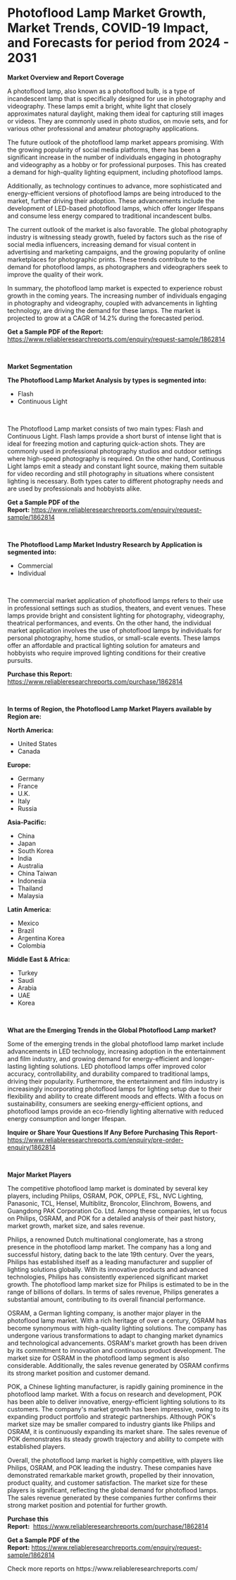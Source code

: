 <p><h1>Photoflood Lamp Market Growth, Market Trends, COVID-19 Impact, and Forecasts for period from 2024 - 2031</h1></p><p><strong>Market Overview and Report Coverage</strong></p>
<p><p>A photoflood lamp, also known as a photoflood bulb, is a type of incandescent lamp that is specifically designed for use in photography and videography. These lamps emit a bright, white light that closely approximates natural daylight, making them ideal for capturing still images or videos. They are commonly used in photo studios, on movie sets, and for various other professional and amateur photography applications.</p><p>The future outlook of the photoflood lamp market appears promising. With the growing popularity of social media platforms, there has been a significant increase in the number of individuals engaging in photography and videography as a hobby or for professional purposes. This has created a demand for high-quality lighting equipment, including photoflood lamps.</p><p>Additionally, as technology continues to advance, more sophisticated and energy-efficient versions of photoflood lamps are being introduced to the market, further driving their adoption. These advancements include the development of LED-based photoflood lamps, which offer longer lifespans and consume less energy compared to traditional incandescent bulbs.</p><p>The current outlook of the market is also favorable. The global photography industry is witnessing steady growth, fueled by factors such as the rise of social media influencers, increasing demand for visual content in advertising and marketing campaigns, and the growing popularity of online marketplaces for photographic prints. These trends contribute to the demand for photoflood lamps, as photographers and videographers seek to improve the quality of their work.</p><p>In summary, the photoflood lamp market is expected to experience robust growth in the coming years. The increasing number of individuals engaging in photography and videography, coupled with advancements in lighting technology, are driving the demand for these lamps. The market is projected to grow at a CAGR of 14.2% during the forecasted period.</p></p>
<p><strong>Get a Sample PDF of the Report:</strong> <a href="https://www.reliableresearchreports.com/enquiry/request-sample/1862814">https://www.reliableresearchreports.com/enquiry/request-sample/1862814</a></p>
<p>&nbsp;</p>
<p><strong>Market Segmentation</strong></p>
<p><strong>The Photoflood Lamp Market Analysis by types is segmented into:</strong></p>
<p><ul><li>Flash</li><li>Continuous Light</li></ul></p>
<p>&nbsp;</p>
<p><p>The Photoflood Lamp market consists of two main types: Flash and Continuous Light. Flash lamps provide a short burst of intense light that is ideal for freezing motion and capturing quick-action shots. They are commonly used in professional photography studios and outdoor settings where high-speed photography is required. On the other hand, Continuous Light lamps emit a steady and constant light source, making them suitable for video recording and still photography in situations where consistent lighting is necessary. Both types cater to different photography needs and are used by professionals and hobbyists alike.</p></p>
<p><strong>Get a Sample PDF of the Report:</strong>&nbsp;<a href="https://www.reliableresearchreports.com/enquiry/request-sample/1862814">https://www.reliableresearchreports.com/enquiry/request-sample/1862814</a></p>
<p>&nbsp;</p>
<p><strong>The Photoflood Lamp Market Industry Research by Application is segmented into:</strong></p>
<p><ul><li>Commercial</li><li>Individual</li></ul></p>
<p>&nbsp;</p>
<p><p>The commercial market application of photoflood lamps refers to their use in professional settings such as studios, theaters, and event venues. These lamps provide bright and consistent lighting for photography, videography, theatrical performances, and events. On the other hand, the individual market application involves the use of photoflood lamps by individuals for personal photography, home studios, or small-scale events. These lamps offer an affordable and practical lighting solution for amateurs and hobbyists who require improved lighting conditions for their creative pursuits.</p></p>
<p><strong>Purchase this Report:</strong>&nbsp; <a href="https://www.reliableresearchreports.com/purchase/1862814">https://www.reliableresearchreports.com/purchase/1862814</a></p>
<p>&nbsp;</p>
<p><strong>In terms of Region, the Photoflood Lamp Market Players available by Region are:</strong></p>
<p>
    <p> <strong> North America: </strong>
        <ul>
            <li>United States</li>
            <li>Canada</li>
        </ul>
        </p> 
    <p> <strong> Europe: </strong>
        <ul>
            <li>Germany</li>
            <li>France</li>
            <li>U.K.</li>
            <li>Italy</li>
            <li>Russia</li>
        </ul>
        </p> 
    <p> <strong> Asia-Pacific: </strong>
        <ul>
            <li>China</li>
            <li>Japan</li>
            <li>South Korea</li>
            <li>India</li>
            <li>Australia</li>
            <li>China Taiwan</li>
            <li>Indonesia</li>
            <li>Thailand</li>
            <li>Malaysia</li>
        </ul>
        </p> 
    <p> <strong> Latin America: </strong>
        <ul>
            <li>Mexico</li>
            <li>Brazil</li>
            <li>Argentina Korea</li>
            <li>Colombia</li>
        </ul>
        </p> 
    <p> <strong> Middle East & Africa: </strong>
        <ul>
            <li>Turkey</li>
            <li>Saudi</li>
            <li>Arabia</li>
            <li>UAE</li>
            <li>Korea</li>
        </ul>
    </p>
    </p>
<p>&nbsp;</p>
<p><strong>What are the Emerging Trends in the Global Photoflood Lamp market?</strong></p>
<p><p>Some of the emerging trends in the global photoflood lamp market include advancements in LED technology, increasing adoption in the entertainment and film industry, and growing demand for energy-efficient and longer-lasting lighting solutions. LED photoflood lamps offer improved color accuracy, controllability, and durability compared to traditional lamps, driving their popularity. Furthermore, the entertainment and film industry is increasingly incorporating photoflood lamps for lighting setup due to their flexibility and ability to create different moods and effects. With a focus on sustainability, consumers are seeking energy-efficient options, and photoflood lamps provide an eco-friendly lighting alternative with reduced energy consumption and longer lifespan.</p></p>
<p><strong>Inquire or Share Your Questions If Any Before Purchasing This Report</strong>- <a href="https://www.reliableresearchreports.com/enquiry/pre-order-enquiry/1862814">https://www.reliableresearchreports.com/enquiry/pre-order-enquiry/1862814</a></p>
<p>&nbsp;</p>
<p><strong>Major Market Players</strong></p>
<p><p>The competitive photoflood lamp market is dominated by several key players, including Philips, OSRAM, POK, OPPLE, FSL, NVC Lighting, Panasonic, TCL, Hensel, Multiblitz, Broncolor, Elinchrom, Bowens, and Guangdong PAK Corporation Co. Ltd. Among these companies, let us focus on Philips, OSRAM, and POK for a detailed analysis of their past history, market growth, market size, and sales revenue.</p><p>Philips, a renowned Dutch multinational conglomerate, has a strong presence in the photoflood lamp market. The company has a long and successful history, dating back to the late 19th century. Over the years, Philips has established itself as a leading manufacturer and supplier of lighting solutions globally. With its innovative products and advanced technologies, Philips has consistently experienced significant market growth. The photoflood lamp market size for Philips is estimated to be in the range of billions of dollars. In terms of sales revenue, Philips generates a substantial amount, contributing to its overall financial performance.</p><p>OSRAM, a German lighting company, is another major player in the photoflood lamp market. With a rich heritage of over a century, OSRAM has become synonymous with high-quality lighting solutions. The company has undergone various transformations to adapt to changing market dynamics and technological advancements. OSRAM's market growth has been driven by its commitment to innovation and continuous product development. The market size for OSRAM in the photoflood lamp segment is also considerable. Additionally, the sales revenue generated by OSRAM confirms its strong market position and customer demand.</p><p>POK, a Chinese lighting manufacturer, is rapidly gaining prominence in the photoflood lamp market. With a focus on research and development, POK has been able to deliver innovative, energy-efficient lighting solutions to its customers. The company's market growth has been impressive, owing to its expanding product portfolio and strategic partnerships. Although POK's market size may be smaller compared to industry giants like Philips and OSRAM, it is continuously expanding its market share. The sales revenue of POK demonstrates its steady growth trajectory and ability to compete with established players.</p><p>Overall, the photoflood lamp market is highly competitive, with players like Philips, OSRAM, and POK leading the industry. These companies have demonstrated remarkable market growth, propelled by their innovation, product quality, and customer satisfaction. The market size for these players is significant, reflecting the global demand for photoflood lamps. The sales revenue generated by these companies further confirms their strong market position and potential for further growth.</p></p>
<p><strong>Purchase this Report:</strong>&nbsp;&nbsp;<a href="https://www.reliableresearchreports.com/purchase/1862814">https://www.reliableresearchreports.com/purchase/1862814</a></p>
<p></p>
<p><strong>Get a Sample PDF of the Report:</strong>&nbsp;<a href="https://www.reliableresearchreports.com/enquiry/request-sample/1862814">https://www.reliableresearchreports.com/enquiry/request-sample/1862814</a></p>
<p>Check more reports on https://www.reliableresearchreports.com/</p>